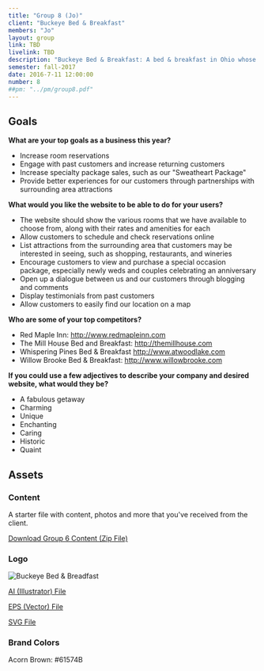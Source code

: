 ```yaml
---
title: "Group 8 (Jo)"
client: "Buckeye Bed & Breakfast"
members: "Jo"
layout: group
link: TBD
livelink: TBD
description: "Buckeye Bed & Breakfast: A bed & breakfast in Ohio whose clientele includes newlyweds and couples looking to get away from the hustle and bustle of daily life."
semester: fall-2017
date: 2016-7-11 12:00:00
number: 8
##pm: "../pm/group8.pdf"
---
```


## Goals

**What are your top goals as a business this year?**

* Increase room reservations
* Engage with past customers and increase returning customers
* Increase specialty package sales, such as our "Sweatheart Package"
* Provide better experiences for our customers through partnerships with surrounding area attractions

**What would you like the website to be able to do for your users?**

* The website should show the various rooms that we have available to choose from, along with their rates and amenities for each
* Allow customers to schedule and check reservations online
* List attractions from the surrounding area that customers may be interested in seeing, such as shopping, restaurants, and wineries
* Encourage customers to view and purchase a special occasion package, especially newly weds and couples celebrating an anniversary
* Open up a dialogue between us and our customers through blogging and comments
* Display testimonials from past customers
* Allow customers to easily find our location on a map

**Who are some of your top competitors?**

* Red Maple Inn: http://www.redmapleinn.com
* The Mill House Bed and Breakfast: http://themillhouse.com
* Whispering Pines Bed & Breakfast http://www.atwoodlake.com
* Willow Brooke Bed & Breakfast: http://www.willowbrooke.com


**If you could use a few adjectives to describe your company and desired website, what would they be?**

* A fabulous getaway
* Charming
* Unique
* Enchanting
* Caring
* Historic
* Quaint

## Assets

### Content

A starter file with content, photos and more that you've received from the client.  

<a href="/class/groups/assets/group6/Group-6-Content.zip">Download Group 6 Content (Zip File)</a>

### Logo
<img src="/class/groups/assets/group6/buckeye.svg" alt="Buckeye Bed & Breadfast" />

<a href="/class/groups/assets/group6/buckeye.ai">AI (Illustrator) File</a>

<a href="/class/groups/assets/group6/buckeye.eps">EPS (Vector) File</a>

<a href="/class/groups/assets/group6/buckeye.svg">SVG File</a>

### Brand Colors

Acorn Brown: #61574B
